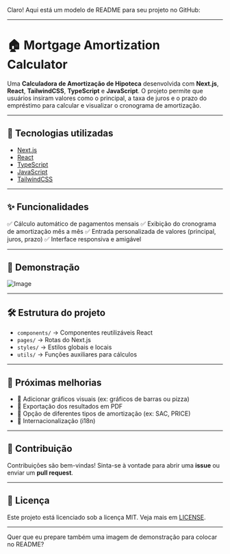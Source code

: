Claro! Aqui está um modelo de README para seu projeto no GitHub:

---

# 🏠 Mortgage Amortization Calculator

Uma **Calculadora de Amortização de Hipoteca** desenvolvida com **Next.js**, **React**, **TailwindCSS**, **TypeScript** e **JavaScript**.
O projeto permite que usuários insiram valores como o principal, a taxa de juros e o prazo do empréstimo para calcular e visualizar o cronograma de amortização.

---

## 🚀 Tecnologias utilizadas

* [Next.js](https://nextjs.org/)
* [React](https://reactjs.org/)
* [TypeScript](https://www.typescriptlang.org/)
* [JavaScript](https://developer.mozilla.org/pt-BR/docs/Web/JavaScript)
* [TailwindCSS]()

---

## ✨ Funcionalidades

✅ Cálculo automático de pagamentos mensais
✅ Exibição do cronograma de amortização mês a mês
✅ Entrada personalizada de valores (principal, juros, prazo)
✅ Interface responsiva e amigável

---

## 📸 Demonstração

![Image](https://github.com/user-attachments/assets/a8d3bdff-918b-4934-a8bd-60404d1143bd)

---

## 🛠️ Estrutura do projeto

* `components/` → Componentes reutilizáveis React
* `pages/` → Rotas do Next.js
* `styles/` → Estilos globais e locais
* `utils/` → Funções auxiliares para cálculos

---

## 📅 Próximas melhorias

* 🔹 Adicionar gráficos visuais (ex: gráficos de barras ou pizza)
* 🔹 Exportação dos resultados em PDF
* 🔹 Opção de diferentes tipos de amortização (ex: SAC, PRICE)
* 🔹 Internacionalização (i18n)

---

## 🤝 Contribuição

Contribuições são bem-vindas!
Sinta-se à vontade para abrir uma **issue** ou enviar um **pull request**.

---

## 📝 Licença

Este projeto está licenciado sob a licença MIT.
Veja mais em [LICENSE](LICENSE).

---

Quer que eu prepare também uma imagem de demonstração para colocar no README?
